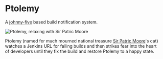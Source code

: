 # Ptolemy

A [johnny-five](https://github.com/rwaldron/johnny-five) based build notification system.

![Ptolemy, relaxing with Sir Patric Moore](https://raw.github.com/achingbrain/build-cat/master/assets/ptolemy.jpg)

Ptolemy (named for much mourned national treasure [Sir Patric Moore](http://en.wikipedia.org/wiki/Patrick_Moore)'s cat) watches a Jenkins URL for failing builds and then strikes fear into the heart of developers until they fix the build and restore Ptolemy to a happy state.